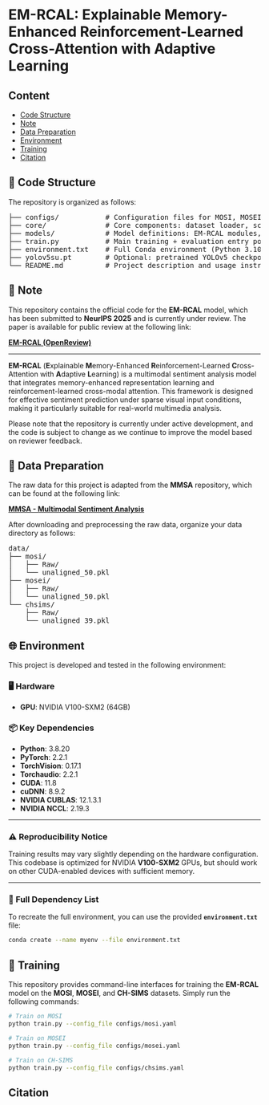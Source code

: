 # EM-RCAL: Explainable Memory-Enhanced Reinforcement-Learned Cross-Attention with Adaptive Learning


## Content
- [Code Structure](#Code-structure)
- [Note](#Note)
- [Data Preparation](#Data-preparation)
- [Environment](#Environment)
- [Training](#Training)
- [Citation](#Citation)

## 📁 Code Structure
The repository is organized as follows:
<pre>
├── configs/           # Configuration files for MOSI, MOSEI, CH-SIMS
├── core/              # Core components: dataset loader, scheduler, losses, metrics, etc.
├── models/            # Model definitions: EM-RCAL modules, fusion, gating mechanisms
├── train.py           # Main training + evaluation entry point
├── environment.txt    # Full Conda environment (Python 3.10 + PyTorch + CUDA)
├── yolov5su.pt        # Optional: pretrained YOLOv5 checkpoint
└── README.md          # Project description and usage instructions
</pre>


## 📌 Note

This repository contains the official code for the **EM-RCAL** model, which has been submitted to **NeurIPS 2025** and is currently under review. The paper is available for public review at the following link:

**[EM-RCAL (OpenReview)](https://openreview.net/forum?id=3owTb8JNgJ)**

---

**EM-RCAL** (**E**xplainable **M**emory-Enhanced **R**einforcement-Learned **C**ross-Attention with **A**daptive **L**earning) is a multimodal sentiment analysis model that integrates memory-enhanced representation learning and reinforcement-learned cross-modal attention. This framework is designed for effective sentiment prediction under sparse visual input conditions, making it particularly suitable for real-world multimedia analysis.

Please note that the repository is currently under active development, and the code is subject to change as we continue to improve the model based on reviewer feedback.



## 📁 Data Preparation


The raw data for this project is adapted from the **MMSA** repository, which can be found at the following link:

**[MMSA - Multimodal Sentiment Analysis](https://github.com/thuiar/MMSA)**

After downloading and preprocessing the raw data, organize your data directory as follows:
<pre>
data/
├── mosi/
│   ├── Raw/
│   └── unaligned_50.pkl
├── mosei/
│   ├── Raw/
│   └── unaligned_50.pkl
└── chsims/
    ├── Raw/
    └── unaligned_39.pkl
</pre>

## 🌐 Environment

This project is developed and tested in the following environment:

### **🖥️ Hardware**
- **GPU**: NVIDIA V100-SXM2 (64GB)

### **📦 Key Dependencies**
- **Python**: 3.8.20  
- **PyTorch**: 2.2.1  
- **TorchVision**: 0.17.1  
- **Torchaudio**: 2.2.1  
- **CUDA**: 11.8  
- **cuDNN**: 8.9.2  
- **NVIDIA CUBLAS**: 12.1.3.1  
- **NVIDIA NCCL**: 2.19.3  

---

### **⚠️ Reproducibility Notice**
Training results may vary slightly depending on the hardware configuration. This codebase is optimized for NVIDIA **V100-SXM2** GPUs, but should work on other CUDA-enabled devices with sufficient memory.

---

### **🔗 Full Dependency List**
To recreate the full environment, you can use the provided **`environment.txt`** file:

```bash
conda create --name myenv --file environment.txt
```

## 🚀 Training

This repository provides command-line interfaces for training the **EM-RCAL** model on the **MOSI**, **MOSEI**, and **CH-SIMS** datasets. Simply run the following commands:

```bash
# Train on MOSI
python train.py --config_file configs/mosi.yaml

# Train on MOSEI
python train.py --config_file configs/mosei.yaml

# Train on CH-SIMS
python train.py --config_file configs/chsims.yaml
```


## Citation
